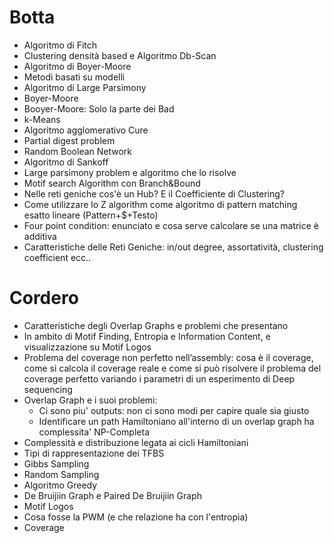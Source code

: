 # Botta
* Algoritmo di Fitch
* Clustering densità based e Algoritmo Db-Scan
* Algoritmo di Boyer-Moore
* Metodi basati su modelli
* Algoritmo di Large Parsimony
* Boyer-Moore
* Booyer-Moore: Solo la parte dei Bad
* k-Means
* Algoritmo agglomerativo Cure
* Partial digest problem
* Random Boolean Network
* Algoritmo di Sankoff
* Large parsimony problem e algoritmo che lo risolve
* Motif search Algorithm con Branch&Bound
* Nelle reti geniche cos'è un Hub? E il Coefficiente di Clustering?
* Come utilizzare lo Z algorithm come algoritmo di pattern matching esatto
  lineare (Pattern+$+Testo)
* Four point condition: enunciato e cosa serve calcolare se una matrice è
  additiva
* Caratteristiche delle Reti Geniche: in/out degree, assortatività, clustering
  coefficient ecc..

# Cordero
* Caratteristiche degli Overlap Graphs e problemi che presentano
* In ambito di Motif Finding, Entropia e Information Content, e visualizzazione
  su Motif Logos
* Problema del coverage non perfetto nell’assembly: cosa è il coverage, come si
  calcola il coverage reale e come si può risolvere il problema del coverage
  perfetto variando i parametri di un esperimento di Deep sequencing
* Overlap Graph e i suoi problemi:
    * Ci sono piu' outputs: non ci sono modi per capire quale sia giusto
    * Identificare un path Hamiltoniano all'interno di un overlap graph ha
      complessita' NP-Completa
* Complessità e distribuzione legata ai cicli Hamiltoniani
* Tipi di rappresentazione dei TFBS
* Gibbs Sampling
* Random Sampling
* Algoritmo Greedy
* De Bruijiin Graph e Paired De Bruijiin Graph
* Motif Logos
* Cosa fosse la PWM (e che relazione ha con l'entropia)
* Coverage
